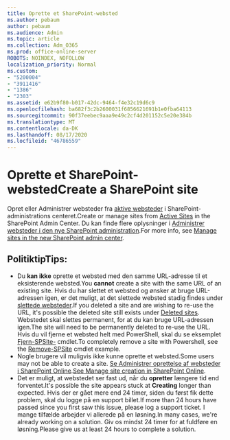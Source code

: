 ```yaml
---
title: Oprette et SharePoint-websted
ms.author: pebaum
author: pebaum
ms.audience: Admin
ms.topic: article
ms.collection: Adm_O365
ms.prod: office-online-server
ROBOTS: NOINDEX, NOFOLLOW
localization_priority: Normal
ms.custom:
- "5200004"
- "3911416"
- "1386"
- "2303"
ms.assetid: e62b9f80-b017-42dc-9464-f4e32c19d6c9
ms.openlocfilehash: ba682f3c2b2600031f6856621691b1e0fba64113
ms.sourcegitcommit: 90f37eebec9aaa9e49c2cf4d201152c5e20e384b
ms.translationtype: MT
ms.contentlocale: da-DK
ms.lasthandoff: 08/17/2020
ms.locfileid: "46786559"
---
```

# <a name="create-a-sharepoint-site"></a><span data-ttu-id="f2572-102">Oprette et SharePoint-websted</span><span class="sxs-lookup"><span data-stu-id="f2572-102">Create a SharePoint site</span></span>

<span data-ttu-id="f2572-103">Opret eller Administrer websteder fra [aktive websteder](https://admin.microsoft.com/sharepoint?page=sitemanagement&modern=true) i SharePoint-administrations centeret.</span><span class="sxs-lookup"><span data-stu-id="f2572-103">Create or manage sites from [Active Sites](https://admin.microsoft.com/sharepoint?page=sitemanagement&modern=true) in the SharePoint Admin Center.</span></span> <span data-ttu-id="f2572-104">Du kan finde flere oplysninger i [Administrer websteder i den nye SharePoint administration](https://docs.microsoft.com/sharepoint/manage-site-creation).</span><span class="sxs-lookup"><span data-stu-id="f2572-104">For more info, see [Manage sites in the new SharePoint admin center](https://docs.microsoft.com/sharepoint/manage-site-creation).</span></span> 

## <a name="tips"></a><span data-ttu-id="f2572-105">Politiktip</span><span class="sxs-lookup"><span data-stu-id="f2572-105">Tips:</span></span>

- <span data-ttu-id="f2572-106">Du **kan ikke** oprette et websted med den samme URL-adresse til et eksisterende websted.</span><span class="sxs-lookup"><span data-stu-id="f2572-106">You **cannot** create a site with the same URL of an existing site.</span></span> <span data-ttu-id="f2572-107">Hvis du har slettet et websted og ønsker at bruge URL-adressen igen, er det muligt, at det slettede websted stadig findes under [slettede websteder](https://admin.microsoft.com/sharepoint?page=recyclebin&modern=true).</span><span class="sxs-lookup"><span data-stu-id="f2572-107">If you deleted a site and are wishing to re-use the URL, it's possible the deleted site still exists under [Deleted sites](https://admin.microsoft.com/sharepoint?page=recyclebin&modern=true).</span></span> <span data-ttu-id="f2572-108">Webstedet skal slettes permanent, for at du kan bruge URL-adressen igen.</span><span class="sxs-lookup"><span data-stu-id="f2572-108">The site will need to be permanently deleted to re-use the URL.</span></span> <span data-ttu-id="f2572-109">Hvis du vil fjerne et websted helt med PowerShell, skal du se eksemplet [Fjern-SPSite-](https://docs.microsoft.com/sharepoint/manage-sites-in-new-admin-center#delete-a-site) cmdlet.</span><span class="sxs-lookup"><span data-stu-id="f2572-109">To completely remove a site with Powershell, see the [Remove-SPSite](https://docs.microsoft.com/sharepoint/manage-sites-in-new-admin-center#delete-a-site) cmdlet example.</span></span>
- <span data-ttu-id="f2572-110">Nogle brugere vil muligvis ikke kunne oprette et websted.</span><span class="sxs-lookup"><span data-stu-id="f2572-110">Some users may not be able to create a site.</span></span> <span data-ttu-id="f2572-111">[Se Administrer oprettelse af websteder i SharePoint Online](https://docs.microsoft.com/sharepoint/manage-site-creation).</span><span class="sxs-lookup"><span data-stu-id="f2572-111">[See Manage site creation in SharePoint Online](https://docs.microsoft.com/sharepoint/manage-site-creation).</span></span>
- <span data-ttu-id="f2572-112">Det er muligt, at webstedet ser fast ud, når du **opretter** længere tid end forventet.</span><span class="sxs-lookup"><span data-stu-id="f2572-112">It's possible the site appears stuck at **Creating** longer than expected.</span></span> <span data-ttu-id="f2572-113">Hvis der er gået mere end 24 timer, siden du først fik dette problem, skal du logge på en support billet.</span><span class="sxs-lookup"><span data-stu-id="f2572-113">If more than 24 hours have passed since you first saw this issue, please log a support ticket.</span></span> <span data-ttu-id="f2572-114">I mange tilfælde arbejder vi allerede på en løsning.</span><span class="sxs-lookup"><span data-stu-id="f2572-114">In many cases, we're already working on a solution.</span></span> <span data-ttu-id="f2572-115">Giv os mindst 24 timer for at fuldføre en løsning.</span><span class="sxs-lookup"><span data-stu-id="f2572-115">Please give us at least 24 hours to complete a solution.</span></span>
